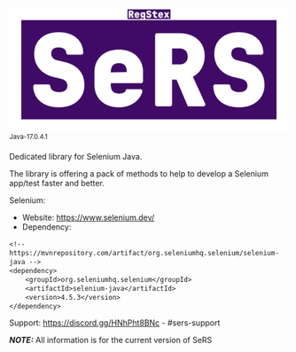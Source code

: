<img src="src/main/resources/sers.png" alt="SeRS">
<sup>Java-17.0.4.1</sup>

Dedicated library for Selenium Java.

The library is offering a pack of methods to help to develop a Selenium app/test faster and better.

Selenium:
 - Website: https://www.selenium.dev/
 - Dependency:
```
<!-- https://mvnrepository.com/artifact/org.seleniumhq.selenium/selenium-java -->
<dependency>
    <groupId>org.seleniumhq.selenium</groupId>
    <artifactId>selenium-java</artifactId>
    <version>4.5.3</version>
</dependency>
```

Support: https://discord.gg/HNhPht8BNc - #sers-support 

**_NOTE:_** All information is for the current version of SeRS